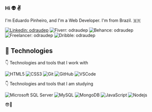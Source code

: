 ### Hi 👽 ✌️

I'm Eduardo Pinheiro, and I'm a Web Developer. I'm from Brazil. :brazil: 

[![Linkedin: odraudep](https://img.shields.io/badge/-Linkedin-0077B5?style=flat-square&logo=Linkedin&logoColor=white&link=https://www.linkedin.com/in/loiane/)](https://www.linkedin.com/in/odraudep/)
![Fiverr: odraudep](https://img.shields.io/badge/-Fiverr-1DBF73?style=flat-square&logo=Fiverr&logoColor=white&link=https://www.fiverr.com/odraudep)
![Behance: odraudep](https://img.shields.io/badge/-Behance-1769FF?style=flat-square&logo=Behance&logoColor=white&link=https://www.behance.net/odraudep)
![Freelancer: odraudep](https://img.shields.io/badge/-Freelancer-29B2FE?style=flat-square&logo=Freelancer&logoColor=white&link=https://www.freelancer.com/u/odraudep)
![Dribble: odraudep](https://img.shields.io/badge/-Dribble-EA4C89?style=flat-square&logo=Dribble&logoColor=white&link=https://dribbble.com/odraudep)

## 📣 Technologies

👇 Technologies and tools that I work with

![HTML5](https://img.shields.io/badge/-HTML5-E34F26?style=flat-square&logo=html5&logoColor=white)
![CSS3](https://img.shields.io/badge/-CSS3-1572B6?style=flat-square&logo=css3)
![Git](https://img.shields.io/badge/-Git-black?style=flat-square&logo=git)
![GitHub](https://img.shields.io/badge/-GitHub-181717?style=flat-square&logo=github)
![VSCode](https://img.shields.io/badge/-VSCode-007ACC?style=flat-square&logo=visual-studio-code&logoColor=white)

👇 Technologies and tools that I am studying

![Microsoft SQL Server](https://img.shields.io/badge/-SQL%20Server-CC2927?style=flat-square&logo=microsoft-sql-server&logoColor=white)
![MySQL](https://img.shields.io/badge/-MySQL-4479A1?style=flat-square&logo=mysql&logoColor=white)
![MongoDB](https://img.shields.io/badge/-MongoDB-black?style=flat-square&logo=mongodb)
![JavaScript](https://img.shields.io/badge/-JavaScript-black?style=flat-square&logo=javascript)
![Nodejs](https://img.shields.io/badge/-Nodejs-339933?style=flat-square&logo=Node.js&logoColor=white)


 😎👊
